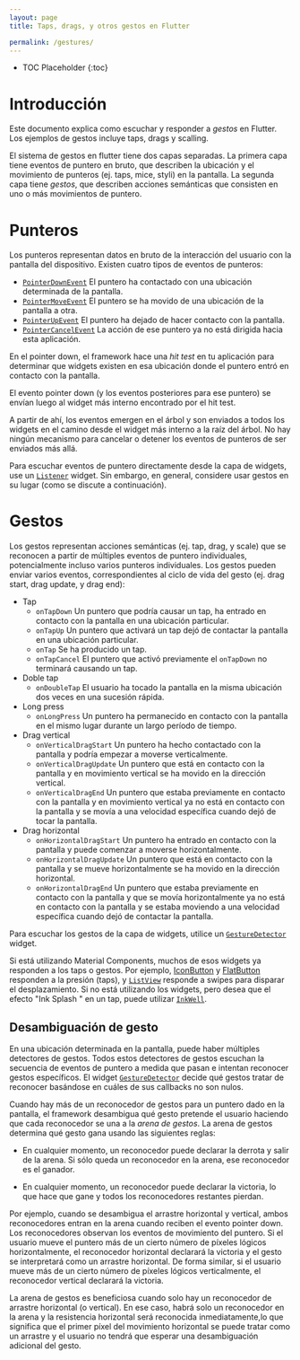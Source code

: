 ```yaml
---
layout: page
title: Taps, drags, y otros gestos en Flutter

permalink: /gestures/
---
```


* TOC Placeholder
{:toc}

# Introducción

Este documento explica como escuchar y responder a _gestos_ en Flutter. Los ejemplos de gestos incluye taps, drags y scalling.

El sistema de gestos en flutter tiene dos capas separadas.
La primera capa tiene eventos de puntero en bruto, que describen la ubicación y el movimiento de punteros (ej. taps, mice, styli) en la pantalla. La segunda capa tiene _gestos_, que describen acciones semánticas que consisten en uno o más movimientos de puntero.


# Punteros

Los punteros representan datos en bruto de la interacción del usuario con la pantalla del dispositivo. Existen cuatro tipos de eventos de punteros:

- [`PointerDownEvent`](https://docs.flutter.io/flutter/gestures/PointerDownEvent-class.html)
El puntero ha contactado con una ubicación determinada de la pantalla. 
- [`PointerMoveEvent`](https://docs.flutter.io/flutter/gestures/PointerMoveEvent-class.html)
El puntero se ha movido de una ubicación de la pantalla a otra.
- [`PointerUpEvent`](https://docs.flutter.io/flutter/gestures/PointerUpEvent-class.html)
  El puntero ha dejado  de hacer contacto con la pantalla.
- [`PointerCancelEvent`](https://docs.flutter.io/flutter/gestures/PointerCancelEvent-class.html)
  La acción de ese puntero ya no está dirigida hacia esta aplicación.

En el pointer down, el framework hace una _hit test_ en tu aplicación para determinar que widgets existen en esa ubicación donde el puntero entró en contacto con la pantalla.

El evento pointer down (y los eventos posteriores para ese puntero) se envían luego al widget más interno encontrado por el hit test.

A partir de ahí, los eventos emergen en el árbol y son enviados a todos los widgets en el camino desde el widget más interno a la raíz del árbol. No hay ningún mecanismo para cancelar o detener los eventos de punteros de ser enviados más allá.

Para escuchar eventos de puntero directamente desde la capa de widgets, use un [`Listener`](https://docs.flutter.io/flutter/widgets/Listener-class.html)
widget. Sin embargo, en general, considere usar gestos en su lugar (como se discute a continuación).

# Gestos

Los gestos representan acciones semánticas (ej. tap, drag, y scale) que se reconocen a partir de múltiples eventos de puntero individuales, potencialmente incluso varios punteros individuales. Los gestos pueden enviar varios eventos, correspondientes al ciclo de vida del gesto (ej. drag start, drag update, y drag end):

- Tap
  - `onTapDown` Un puntero que podría causar un tap, ha entrado en contacto con la pantalla en una ubicación particular.
  - `onTapUp` Un puntero que activará un tap dejó de contactar la pantalla en una ubicación particular.
  - `onTap` Se ha producido un tap.
  - `onTapCancel` El puntero que activó previamente el  `onTapDown` no terminará causando un tap.
- Doble tap
  - `onDoubleTap` El usuario ha tocado la pantalla en la misma ubicación dos veces en una sucesión rápida.
- Long press
  - `onLongPress` Un puntero ha permanecido en contacto con la pantalla en el mismo lugar durante un largo período de tiempo.
- Drag vertical 
  - `onVerticalDragStart` Un puntero ha hecho contactado con la pantalla y podría empezar a moverse verticalmente.
  - `onVerticalDragUpdate` Un puntero que está en contacto con la pantalla y en movimiento vertical se ha movido en la dirección vertical.
  - `onVerticalDragEnd` Un puntero que estaba previamente en contacto con la pantalla y en movimiento vertical ya no está en contacto con la pantalla y se movía a una velocidad específica cuando dejó de tocar la pantalla.
- Drag horizontal
  - `onHorizontalDragStart` Un puntero ha entrado en contacto con la pantalla y puede comenzar a moverse horizontalmente.
  - `onHorizontalDragUpdate` Un puntero que está en contacto con la pantalla y se mueve horizontalmente se ha movido en la dirección horizontal.
  - `onHorizontalDragEnd` Un puntero que estaba previamente en contacto con la pantalla y que se movía horizontalmente ya no está en contacto con la pantalla y se estaba moviendo a una velocidad específica cuando dejó de contactar la pantalla.

Para escuchar los gestos de la capa de widgets, utilice un
[`GestureDetector`](https://docs.flutter.io/flutter/widgets/GestureDetector-class.html) widget.

Si está utilizando Material Components, muchos de esos widgets ya responden a los taps o gestos. Por ejemplo,
[IconButton](https://docs.flutter.io/flutter/material/IconButton-class.html) y [FlatButton](https://docs.flutter.io/flutter/material/FlatButton-class.html)
responden a la presión (taps), y
[`ListView`](https://docs.flutter.io/flutter/widgets/ListView-class.html)
responde a swipes para disparar el desplazamiento.
Si no está utilizando los widgets, pero desea que el efecto  "Ink Splash " en un tap, puede utilizar
[`InkWell`](https://docs.flutter.io/flutter/material/InkWell-class.html).

## Desambiguación de gesto

En una ubicación determinada en la pantalla, puede haber múltiples detectores de gestos. Todos estos detectores de gestos escuchan la secuencia de eventos de puntero a medida que pasan e intentan reconocer gestos específicos. El widget
[`GestureDetector`](https://docs.flutter.io/flutter/widgets/GestureDetector-class.html) decide qué gestos tratar de reconocer basándose en cuáles de sus callbacks no son nulos.

Cuando hay más de un reconocedor de gestos para un puntero dado en la pantalla, el framework desambigua qué gesto pretende el usuario haciendo que cada reconocedor se una a la _arena de gestos_. La arena de gestos determina qué gesto gana usando las siguientes reglas:

- En cualquier momento, un reconocedor puede declarar la derrota y salir de la arena. Si sólo queda un reconocedor en la arena, ese reconocedor es el ganador.

- En cualquier momento, un reconocedor puede declarar la victoria, lo que hace que gane y todos los reconocedores restantes pierdan.

Por ejemplo, cuando se desambigua el arrastre horizontal y vertical, ambos reconocedores entran en la arena cuando reciben el evento pointer down. Los reconocedores observan los eventos de movimiento del puntero. Si el usuario mueve el puntero más de un cierto número de píxeles lógicos horizontalmente, el reconocedor horizontal declarará la victoria y el gesto se interpretará como un arrastre horizontal. De forma similar, si el usuario mueve más de un cierto número de píxeles lógicos verticalmente, el reconocedor vertical declarará la victoria.

La arena de gestos es beneficiosa cuando solo hay un reconocedor de arrastre horizontal (o vertical). En ese caso, habrá solo un reconocedor en la arena y la resistencia horizontal será reconocida inmediatamente,lo que significa que el primer píxel del movimiento horizontal se puede tratar como un arrastre y el usuario no tendrá que esperar una desambiguación adicional del gesto.
